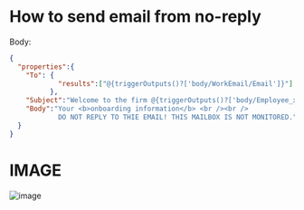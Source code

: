 # How to send email from no-reply

Body:
```json
{
  "properties":{
    "To": {
            "results":["@{triggerOutputs()?['body/WorkEmail/Email']}"]
          },
    "Subject":"Welcome to the firm @{triggerOutputs()?['body/Employee_x0020_First_x0020_Name']}",
    "Body":"Your <b>onboarding information</b> <br /><br />
            DO NOT REPLY TO THIE EMAIL! THIS MAILBOX IS NOT MONITORED."
  }
}
```
# IMAGE
![image](https://user-images.githubusercontent.com/19296277/174641496-e70e051f-2903-4613-ade2-30fd107a2620.png)
